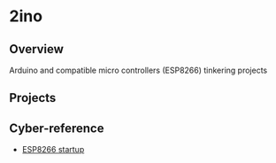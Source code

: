 # 2ino

## Overview

Arduino and compatible micro controllers (ESP8266) tinkering projects

## Projects

## Cyber-reference

- [ESP8266 startup](http://www.instructables.com/id/Quick-Start-to-Nodemcu-ESP8266-on-Arduino-IDE/)